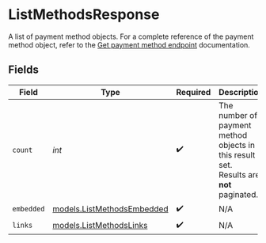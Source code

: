 # ListMethodsResponse

A list of payment method objects. For a complete reference of the
payment method object, refer to the [Get payment method endpoint](get-method) documentation.


## Fields

| Field                                                                                   | Type                                                                                    | Required                                                                                | Description                                                                             | Example                                                                                 |
| --------------------------------------------------------------------------------------- | --------------------------------------------------------------------------------------- | --------------------------------------------------------------------------------------- | --------------------------------------------------------------------------------------- | --------------------------------------------------------------------------------------- |
| `count`                                                                                 | *int*                                                                                   | :heavy_check_mark:                                                                      | The number of payment method objects in this result set.<br/>Results are **not** paginated. | 5                                                                                       |
| `embedded`                                                                              | [models.ListMethodsEmbedded](../models/listmethodsembedded.md)                          | :heavy_check_mark:                                                                      | N/A                                                                                     |                                                                                         |
| `links`                                                                                 | [models.ListMethodsLinks](../models/listmethodslinks.md)                                | :heavy_check_mark:                                                                      | N/A                                                                                     |                                                                                         |